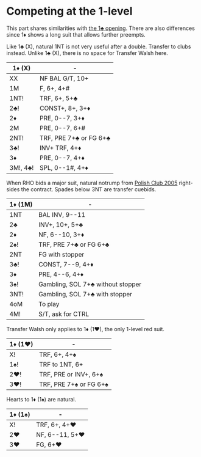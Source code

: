 # Competing at the 1-level

This part shares similarities with [the 1♣ opening](../1C/COMP_1.md).
There are also differences since 1♦ shows a long suit that allows further
preempts.

Like 1♣ (X), natural 1NT is not very useful after a double.  Transfer to clubs
instead.  Unlike 1♣ (X), there is no space for Transfer Walsh here.

| 1♦ (X)   | - |
|----------|---|
| XX       | NF BAL G/T, 10+
| 1M       | F, 6+, 4+#
| 1NT!     | TRF, 6+, 5+♣
| 2♣!      | CONST+, 8+, 3+♦
| 2♦       | PRE, 0--7, 3+♦
| 2M       | PRE, 0--7, 6+#
| 2NT!     | TRF, PRE 7+♣ or FG 6+♣
| 3♣!      | INV+ TRF, 4+♦
| 3♦       | PRE, 0--7, 4+♦
| 3M!, 4♣! | SPL, 0--1#, 4+♦

When RHO bids a major suit, natural notrump from [Polish Club 2005][wj05]
right-sides the contract.  Spades below 3NT are transfer cuebids.

[wj05]: https://bridgewithdan.com/wp-content/uploads/2019/07/WJ2005webpage.htm

| 1♦ (1M)  | - |
|----------|---|
| 1NT      | BAL INV, 9--11
| 2♣       | INV+, 10+, 5+♣
| 2♦       | NF, 6--10, 3+♦
| 2♠!      | TRF, PRE 7+♣ or FG 6+♣
| 2NT      | FG with stopper
| 3♣!      | CONST, 7--9, 4+♦
| 3♦       | PRE, 4--6, 4+♦
| 3♠!      | Gambling, SOL 7+♣ without stopper
| 3NT!     | Gambling, SOL 7+♣ with stopper
| 4oM      | To play
| 4M!      | S/T, ask for CTRL

Transfer Walsh only applies to 1♦ (1♥), the only 1-level red suit.

| 1♦ (1♥)  | - |
|----------|---|
| X!       | TRF, 6+, 4+♠
| 1♠!      | TRF to 1NT, 6+
| 2♥!      | TRF, PRE or INV+, 6+♠
| 3♥!      | TRF, PRE 7+♠ or FG 6+♠

Hearts to 1♦ (1♠) are natural.

| 1♦ (1♠)  | - |
|----------|---|
| X!       | TRF, 6+, 4+♥
| 2♥       | NF, 6--11, 5+♥
| 3♥       | FG, 6+♥
